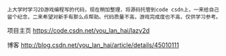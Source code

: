     上大学时学习2D游戏编程写的代码，现在稍加整理，将源码托管到code csdn上，一来给自己留个纪念，二来希望对新手有那么点帮助。代码质量不高，游戏完成度也不高，仅供学习参考。

项目主页
https://code.csdn.net/you_lan_hai/lazy2d

博客
http://blog.csdn.net/you_lan_hai/article/details/45010111
